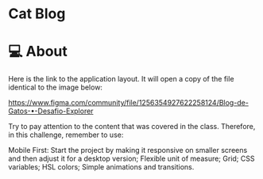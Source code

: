 # Cat Blog

# 💻 About

Here is the link to the application layout.
It will open a copy of the file identical to the image below:

https://www.figma.com/community/file/1256354927622258124/Blog-de-Gatos-•-Desafio-Explorer

Try to pay attention to the content that was covered in the class. Therefore, in this challenge, remember to use:

Mobile First: Start the project by making it responsive on smaller screens and then adjust it for a desktop version;
Flexible unit of measure;
Grid;
CSS variables;
HSL colors;
Simple animations and transitions.
